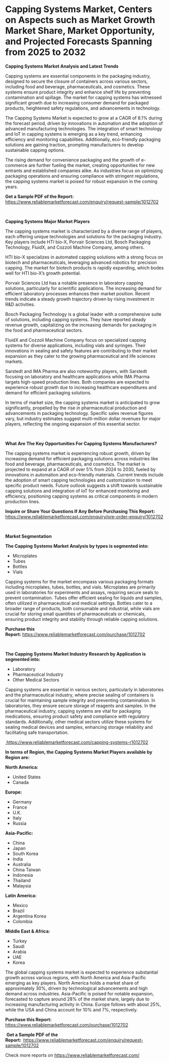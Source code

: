 <p><h1>Capping Systems Market, Centers on Aspects such as Market Growth Market Share, Market Opportunity, and Projected Forecasts Spanning from 2025 to 2032</h1></p><p><strong>Capping Systems Market Analysis and Latest Trends</strong></p>
<p><p>Capping systems are essential components in the packaging industry, designed to secure the closure of containers across various sectors, including food and beverage, pharmaceuticals, and cosmetics. These systems ensure product integrity and enhance shelf life by preventing contamination and spillage. The market for capping systems has witnessed significant growth due to increasing consumer demand for packaged products, heightened safety regulations, and advancements in technology.</p><p>The Capping Systems Market is expected to grow at a CAGR of 8.1% during the forecast period, driven by innovations in automation and the adoption of advanced manufacturing technologies. The integration of smart technology and IoT in capping systems is emerging as a key trend, enhancing efficiency and monitoring capabilities. Additionally, eco-friendly packaging solutions are gaining traction, prompting manufacturers to develop sustainable capping options. </p><p>The rising demand for convenience packaging and the growth of e-commerce are further fueling the market, creating opportunities for new entrants and established companies alike. As industries focus on optimizing packaging operations and ensuring compliance with stringent regulations, the capping systems market is poised for robust expansion in the coming years.</p></p>
<p><strong>Get a Sample PDF of the Report:&nbsp;</strong> <a href="https://www.reliablemarketforecast.com/enquiry/request-sample/1012702?utm_campaign=2299&utm_medium=2&utm_source=Github&utm_content=ia&utm_term=06032025&utm_id=capping-systems">https://www.reliablemarketforecast.com/enquiry/request-sample/1012702</a></p>
<p>&nbsp;</p>
<p><strong>Capping Systems Major Market Players</strong></p>
<p><p>The capping systems market is characterized by a diverse range of players, each offering unique technologies and solutions for the packaging industry. Key players include HTI bio-X, Porvair Sciences Ltd, Bosch Packaging Technology, FluidX, and Cozzoli Machine Company, among others.</p><p>HTI bio-X specializes in automated capping solutions with a strong focus on biotech and pharmaceuticals, leveraging advanced robotics for precision capping. The market for biotech products is rapidly expanding, which bodes well for HTI bio-X’s growth potential.</p><p>Porvair Sciences Ltd has a notable presence in laboratory capping solutions, particularly for scientific applications. The increasing demand for efficient laboratory processes enhances their market position. Recent trends indicate a steady growth trajectory driven by rising investment in R&D activities.</p><p>Bosch Packaging Technology is a global leader with a comprehensive suite of solutions, including capping systems. They have reported steady revenue growth, capitalizing on the increasing demands for packaging in the food and pharmaceutical sectors.</p><p>FluidX and Cozzoli Machine Company focus on specialized capping systems for diverse applications, including vials and syringes. Their innovations in sealing and safety features are contributing to their market expansion as they cater to the growing pharmaceutical and life sciences markets.</p><p>Sarstedt and IMA Pharma are also noteworthy players, with Sarstedt focusing on laboratory and healthcare applications while IMA Pharma targets high-speed production lines. Both companies are expected to experience robust growth due to increasing healthcare expenditures and demand for efficient packaging solutions.</p><p>In terms of market size, the capping systems market is anticipated to grow significantly, propelled by the rise in pharmaceutical production and advancements in packaging technology. Specific sales revenue figures vary, but industry estimates suggest multi-million dollar revenues for major players, reflecting the ongoing expansion of this essential sector.</p></p>
<p>&nbsp;</p>
<p><strong>What Are The Key Opportunities For Capping Systems Manufacturers?</strong></p>
<p><p>The capping systems market is experiencing robust growth, driven by increasing demand for efficient packaging solutions across industries like food and beverage, pharmaceuticals, and cosmetics. The market is projected to expand at a CAGR of over 5% from 2024 to 2030, fueled by innovations in automation and eco-friendly materials. Current trends include the adoption of smart capping technologies and customization to meet specific product needs. Future outlook suggests a shift towards sustainable capping solutions and integration of IoT for enhanced monitoring and efficiency, positioning capping systems as critical components in modern production lines.</p></p>
<p><strong>Inquire or Share Your Questions If Any Before Purchasing This Report:</strong> <a href="https://www.reliablemarketforecast.com/enquiry/pre-order-enquiry/1012702?utm_campaign=2299&utm_medium=2&utm_source=Github&utm_content=ia&utm_term=06032025&utm_id=capping-systems">https://www.reliablemarketforecast.com/enquiry/pre-order-enquiry/1012702</a></p>
<p>&nbsp;</p>
<p><strong>Market Segmentation</strong></p>
<p><strong>The Capping Systems Market Analysis by types is segmented into:</strong></p>
<p><ul><li>Microplates</li><li>Tubes</li><li>Bottles</li><li>Vials</li></ul></p>
<p><p>Capping systems for the market encompass various packaging formats including microplates, tubes, bottles, and vials. Microplates are primarily used in laboratories for experiments and assays, requiring secure seals to prevent contamination. Tubes offer efficient sealing for liquids and samples, often utilized in pharmaceutical and medical settings. Bottles cater to a broader range of products, both consumable and industrial, while vials are crucial for storing small quantities of pharmaceuticals or chemicals, ensuring product integrity and stability through reliable capping solutions.</p></p>
<p><strong>Purchase this Report:&nbsp;</strong><a href="https://www.reliablemarketforecast.com/purchase/1012702?utm_campaign=2299&utm_medium=2&utm_source=Github&utm_content=ia&utm_term=06032025&utm_id=capping-systems">https://www.reliablemarketforecast.com/purchase/1012702</a></p>
<p>&nbsp;</p>
<p><strong>The Capping Systems Market Industry Research by Application is segmented into:</strong></p>
<p><ul><li>Laboratory</li><li>Pharmaceutical Industry</li><li>Other Medical Sectors</li></ul></p>
<p><p>Capping systems are essential in various sectors, particularly in laboratories and the pharmaceutical industry, where precise sealing of containers is crucial for maintaining sample integrity and preventing contamination. In laboratories, they ensure secure storage of reagents and samples. In the pharmaceutical industry, capping systems are vital for packaging medications, ensuring product safety and compliance with regulatory standards. Additionally, other medical sectors utilize these systems for sealing medical devices and samples, enhancing storage reliability and facilitating safe transportation.</p></p>
<p><a href="https://www.reliablemarketforecast.com/capping-systems-r1012702?utm_campaign=2299&utm_medium=2&utm_source=Github&utm_content=ia&utm_term=06032025&utm_id=capping-systems">&nbsp;https://www.reliablemarketforecast.com/capping-systems-r1012702</a></p>
<p><strong>In terms of Region, the Capping Systems Market Players available by Region are:</strong></p>
<p>
    <p> <strong> North America: </strong>
        <ul>
            <li>United States</li>
            <li>Canada</li>
        </ul>
        </p> 
    <p> <strong> Europe: </strong>
        <ul>
            <li>Germany</li>
            <li>France</li>
            <li>U.K.</li>
            <li>Italy</li>
            <li>Russia</li>
        </ul>
        </p> 
    <p> <strong> Asia-Pacific: </strong>
        <ul>
            <li>China</li>
            <li>Japan</li>
            <li>South Korea</li>
            <li>India</li>
            <li>Australia</li>
            <li>China Taiwan</li>
            <li>Indonesia</li>
            <li>Thailand</li>
            <li>Malaysia</li>
        </ul>
        </p> 
    <p> <strong> Latin America: </strong>
        <ul>
            <li>Mexico</li>
            <li>Brazil</li>
            <li>Argentina Korea</li>
            <li>Colombia</li>
        </ul>
        </p> 
    <p> <strong> Middle East & Africa: </strong>
        <ul>
            <li>Turkey</li>
            <li>Saudi</li>
            <li>Arabia</li>
            <li>UAE</li>
            <li>Korea</li>
        </ul>
    </p>
    </p>
<p><p>The global capping systems market is expected to experience substantial growth across various regions, with North America and Asia-Pacific emerging as key players. North America holds a market share of approximately 30%, driven by technological advancements and high demand across industries. Asia-Pacific is poised for notable expansion, forecasted to capture around 28% of the market share, largely due to increasing manufacturing activity in China. Europe follows with about 25%, while the USA and China account for 10% and 7%, respectively.</p></p>
<p><strong>Purchase this Report: </strong><a href="https://www.reliablemarketforecast.com/purchase/1012702?utm_campaign=2299&utm_medium=2&utm_source=Github&utm_content=ia&utm_term=06032025&utm_id=capping-systems">https://www.reliablemarketforecast.com/purchase/1012702</a></p>
<p>&nbsp;<strong>Get a Sample PDF of the Report:&nbsp;&nbsp;</strong><a href="https://www.reliablemarketforecast.com/enquiry/request-sample/1012702?utm_campaign=2299&utm_medium=2&utm_source=Github&utm_content=ia&utm_term=06032025&utm_id=capping-systems">https://www.reliablemarketforecast.com/enquiry/request-sample/1012702</a></p>
<p><strong></strong></p>
<p>Check more reports on <a href="https://www.reliablemarketforecast.com/?utm_campaign=2299&utm_medium=2&utm_source=Github&utm_content=ia&utm_term=06032025&utm_id=capping-systems">https://www.reliablemarketforecast.com/</a></p>
